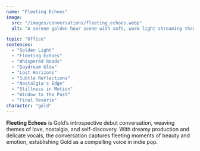 ```yaml
---
name: "Fleeting Echoes"
image:
  src: "/images/conversations/fleeting_echoes.webp"
  alt: "A serene golden hour scene with soft, warm light streaming through an open window overlooking a minimalist landscape, evoking nostalgia and introspection."

topic: "Office"
sentences:
  - "Golden Light"
  - "Fleeting Echoes"
  - "Whispered Roads"
  - "Daydream Glow"
  - "Lost Horizons"
  - "Subtle Reflections"
  - "Nostalgia's Edge"
  - "Stillness in Motion"
  - "Window to the Past"
  - "Final Reverie"
character: "gold"
---
```


**Fleeting Echoes** is Gold’s introspective debut conversation, weaving themes of love, nostalgia, and self-discovery. With dreamy production and delicate vocals, the conversation captures fleeting moments of beauty and emotion, establishing Gold as a compelling voice in indie pop.
